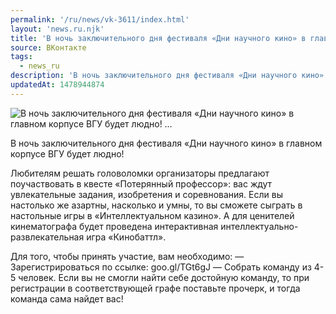 ```yaml
---
permalink: '/ru/news/vk-3611/index.html'
layout: 'news.ru.njk'
title: 'В ночь заключительного дня фестиваля «Дни научного кино» в главном корпусе ВГУ будет людно!    …'
source: ВКонтакте
tags:
  - news_ru
description: 'В ночь заключительного дня фестиваля «Дни научного кино» в главном корпусе ВГУ будет людно!    …'
updatedAt: 1478944874
---
```

![В ночь заключительного дня фестиваля «Дни научного кино» в главном корпусе ВГУ будет людно!    …](https://sun9-62.userapi.com/impf/c636731/v636731484/31268/JuemH8694D4.jpg?size=1280x811&quality=96&sign=69373fff8e5ced5afc09e89d43f5db48&c_uniq_tag=O65ukwNqCztVUzsRPwL5XudbF9xFeh2lxuoi7ieenA0&type=album)

В ночь заключительного дня фестиваля «Дни научного кино» в главном корпусе ВГУ будет людно!

Любителям решать головоломки организаторы предлагают поучаствовать в квесте «Потерянный профессор»: вас ждут увлекательные задания, изобретения и соревнования. Если вы настолько же азартны, насколько и умны, то вы сможете сыграть в настольные игры в «Интеллектуальном казино». А для ценителей кинематографа будет проведена интерактивная интеллектуально-развлекательная игра «Кинобаттл».

Для того, чтобы принять участие, вам необходимо:
— Зарегистрироваться по ссылке: goo.gl/TGt6gJ
— Собрать команду из 4-5 человек. Если вы не смогли найти себе достойную команду, то при регистрации в соответствующей графе поставьте прочерк, и тогда команда сама найдет вас!
